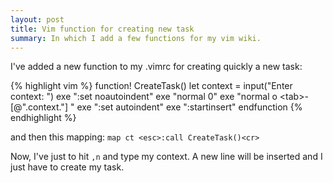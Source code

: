```yaml
---
layout: post
title: Vim function for creating new task
summary: In which I add a few functions for my vim wiki.
---
```


I've added a new function to my .vimrc for creating quickly a new task:

{% highlight vim %}
function! CreateTask()
    let context = input("Enter context: ")
    exe ":set noautoindent"
    exe "normal 0"
    exe "normal o \<tab>- [@".context."]  "
    exe ":set autoindent"
    exe ":startinsert"
endfunction
{% endhighlight %}

and then this mapping: `map ct <esc>:call CreateTask()<cr>`

Now, I've just to hit `,n` and type my context. A new line will be inserted and I just have to create my task.
